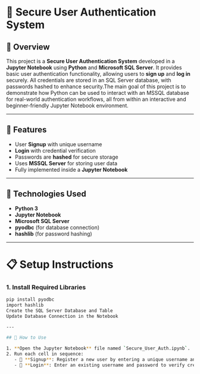 # 🔐 Secure User Authentication System 

## 📖 Overview

This project is a **Secure User Authentication System** developed in a **Jupyter Notebook** using **Python** and **Microsoft SQL Server**. It provides basic user authentication functionality, allowing users to **sign up** and **log in** securely. All credentials are stored in an SQL Server database, with passwords hashed to enhance security.The main goal of this project is to demonstrate how Python can be used to interact with an MSSQL database for real-world authentication workflows, all from within an interactive and beginner-friendly Jupyter Notebook environment.

---

## 🚀 Features

- User **Signup** with unique username
- **Login** with credential verification
- Passwords are **hashed** for secure storage
- Uses **MSSQL Server** for storing user data
- Fully implemented inside a **Jupyter Notebook**

---

## 🧰 Technologies Used

- **Python 3**
- **Jupyter Notebook**
- **Microsoft SQL Server**
- **pyodbc** (for database connection)
- **hashlib** (for password hashing)

---

# 📋 Setup Instructions

### 1. Install Required Libraries

```bash
pip install pyodbc
import hashlib
Create the SQL Server Database and Table
Update Database Connection in the Notebook

---

## 🧪 How to Use

1. **Open the Jupyter Notebook** file named `Secure_User_Auth.ipynb`.
2. Run each cell in sequence:
   - 🔐 **Signup**: Register a new user by entering a unique username and password. The password will be securely hashed and stored in the MSSQL database.
   - 🔑 **Login**: Enter an existing username and password to verify creden

